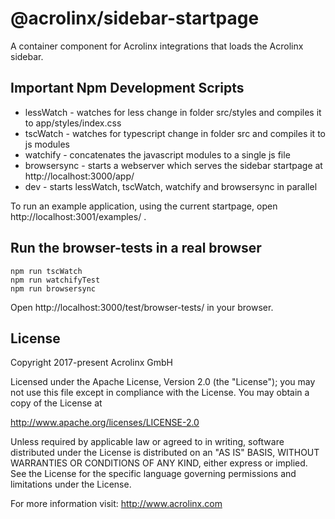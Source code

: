 # @acrolinx/sidebar-startpage

A container component for Acrolinx integrations that loads the Acrolinx sidebar.

## Important Npm Development Scripts

* lessWatch - watches for less change in folder src/styles and compiles it to app/styles/index.css
* tscWatch - watches for typescript change in folder src and compiles it to js modules
* watchify - concatenates the javascript modules to a single js file
* browsersync - starts a webserver which serves the sidebar startpage at http://localhost:3000/app/
* dev - starts lessWatch, tscWatch, watchify and browsersync in parallel

To run an example application, using the current startpage, open http://localhost:3001/examples/ .

## Run the browser-tests in a real browser

    npm run tscWatch
    npm run watchifyTest
    npm run browsersync

Open http://localhost:3000/test/browser-tests/ in your browser.

## License

Copyright 2017-present Acrolinx GmbH

Licensed under the Apache License, Version 2.0 (the "License");
you may not use this file except in compliance with the License.
You may obtain a copy of the License at

http://www.apache.org/licenses/LICENSE-2.0

Unless required by applicable law or agreed to in writing, software
distributed under the License is distributed on an "AS IS" BASIS,
WITHOUT WARRANTIES OR CONDITIONS OF ANY KIND, either express or implied.
See the License for the specific language governing permissions and
limitations under the License.

For more information visit: http://www.acrolinx.com
